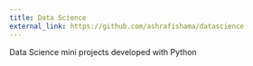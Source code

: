 ```yaml
---
title: Data Science
external_link: https://github.com/ashrafishama/datascience
---
```

Data Science mini projects developed with Python

<!--more-->
